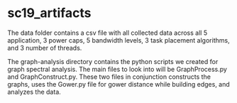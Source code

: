 # sc19_artifacts

The data folder contains a csv file with all collected data across all 5 application, 3 power caps, 5 bandwidth levels, 3 task placement algorithms, and 3 number of threads.

The graph-analysis directory contains the python scripts we created
for graph spectral analysis. The main files to look into will be
GraphProcess.py and GraphConstruct.py. These two files in conjunction
constructs the graphs, uses the Gower.py file for gower distance while
building edges, and analyzes the data.
